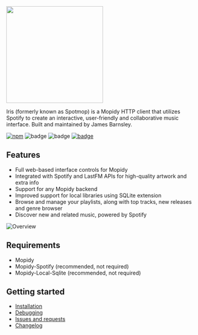 <img src="https://raw.githubusercontent.com/jaedb/iris/master/src/assets/logo.png" width="256" />

Iris (formerly known as Spotmop) is a Mopidy HTTP client that utilizes Spotify to create an interactive, user-friendly and collaborative music interface. Built and maintained by James Barnsley.

[![npm](https://img.shields.io/npm/v/mopidy-iris.svg?style=flat-square)]()
![badge](https://img.shields.io/pypi/v/mopidy-iris.svg?style=flat-square)
![badge](https://img.shields.io/badge/unique_monthly_users-4,000+-brightgreen.svg?style=flat-square)
[![badge](https://img.shields.io/badge/donate-paypal-blue.svg?style=flat-square)](https://www.paypal.com/cgi-bin/webscr?cmd=_donations&business=james%40barnsley%2enz&lc=NZ&item_name=James%20Barnsley&currency_code=USD&bn=PP%2dDonationsBF%3abtn_donate_LG%2egif%3aNonHosted)

Features
--------

* Full web-based interface controls for Mopidy
* Integrated with Spotify and LastFM APIs for high-quality artwork and extra info
* Support for any Mopidy backend
* Improved support for local libraries using SQLite extension
* Browse and manage your playlists, along with top tracks, new releases and genre browser
* Discover new and related music, powered by Spotify

![Overview](https://raw.githubusercontent.com/jaedb/iris/master/screenshot.jpg)


Requirements
--------

* Mopidy
* Mopidy-Spotify (recommended, not required)
* Mopidy-Local-Sqlite (recommended, not required)

Getting started
-------

* [Installation](https://github.com/jaedb/Iris/wiki/Getting-started#installing)
* [Debugging](https://github.com/jaedb/Iris/wiki/Advanced#debugging)
* [Issues and requests](https://github.com/jaedb/Iris/wiki/Support#before-you-log-an-issue)
* [Changelog](https://github.com/jaedb/iris/releases)

